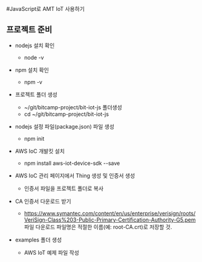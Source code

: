 #JavaScript로 AMT IoT 사용하기

## 프로젝트 준비

- nodejs 설치 확인
  - node -v

- npm 설치 확인
  - npm -v

- 프로젝트 폴더 생성
  - ~/git/bitcamp-project/bit-iot-js 폴더생성
  - cd ~/git/bitcamp-project/bit-iot-js

- nodejs 설정 파일(package.json) 파일 생성
  - npm init

- AWS IoC 개발킷 설치
  - npm install aws-iot-device-sdk --save

- AWS IoC 관리 페이지에서 Thing 생성 및 인증서 생성
  - 인증서 파일을 프로젝트 폴더로 복사
- CA 인증서 다운로드 받기
  - https://www.symantec.com/content/en/us/enterprise/verisign/roots/VeriSign-Class%203-Public-Primary-Certification-Authority-G5.pem 파일 다운로드
  파일명은 적절한 이름(예: root-CA.crt)로 저장할 것.
- examples 폴더 생성
  - AWS IoT 예제 파일 작성
